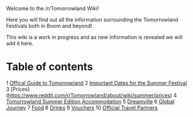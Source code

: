 Welcome to the /r/Tomorrowland Wiki!

Here you will find out all the information surrounding the Tomorrowland Festivals both in Boom and beyond!

This wiki is a work in progress and as new information is revealed we will add it here.

# Table of contents

1 [Offical Guide to Tomorrowland](https://www.reddit.com/r/Tomorrowland/about/wiki/summer/guide)
2 [Important Dates for the Summer Festival](https://www.reddit.com/r/Tomorrowland/about/wiki/summer/dates)
3 [Prices}(https://www.reddit.com/r/Tomorrowland/about/wiki/summer/prices)
4 [Tomorrowland Summer Edition Accommodation](https://www.reddit.com/r/Tomorrowland/about/wiki/summer/accommodation)
5 [Dreamville](https://www.reddit.com/r/Tomorrowland/about/wiki/summer/dreamville)
6 [Global Journey](https://www.reddit.com/r/Tomorrowland/about/wiki/summer/global_journey)
7 [Food](https://www.reddit.com/r/Tomorrowland/about/wiki/summer/food)
8 [Drinks](https://www.reddit.com/r/Tomorrowland/about/wiki/summer/drinks)
9 [Vouchers](https://www.reddit.com/r/Tomorrowland/about/wiki/summer/vouchers)
10 [Official Travel Partners](https://www.reddit.com/r/Tomorrowland/about/wiki/summer/official_travel_partners)